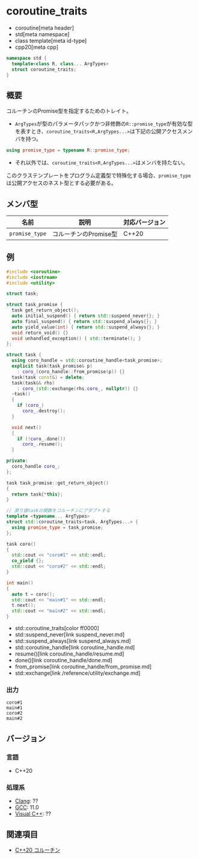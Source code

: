 # coroutine_traits
* coroutine[meta header]
* std[meta namespace]
* class template[meta id-type]
* cpp20[meta cpp]

```cpp
namespace std {
  template<class R, class... ArgTypes>
  struct coroutine_traits;
}
```

## 概要
コルーチンのPromise型を指定するためのトレイト。

- `ArgTypes`が型のパラメータパックかつ非修飾の`R::promise_type`が有効な型を表すとき、`coroutine_traits<R,ArgTypes...>`は下記の公開アクセスメンバを持つ。
```cpp
using promise_type = typename R::promise_type;
```

- それ以外では、`coroutine_traits<R,ArgTypes...>`はメンバを持たない。

このクラステンプレートをプログラム定義型で特殊化する場合、`promise_type`は公開アクセスのネスト型とする必要がある。


## メンバ型

| 名前            | 説明           | 対応バージョン |
|-----------------|----------------|----------------|
| `promise_type` | コルーチンのPromise型 | C++20 |

## 例
```cpp example
#include <coroutine>
#include <iostream>
#include <utility>

struct task;

struct task_promise {
  task get_return_object();
  auto initial_suspend() { return std::suspend_never{}; }
  auto final_suspend() { return std::suspend_always{}; }
  auto yield_value(int) { return std::suspend_always{}; }
  void return_void() {}
  void unhandled_exception() { std::terminate(); }
};

struct task {
  using coro_handle = std::coroutine_handle<task_promise>;
  explicit task(task_promise& p)
    : coro_(coro_handle::from_promise(p)) {}
  task(task const&) = delete;
  task(task&& rhs)
    : coro_(std::exchange(rhs.coro_, nullptr)) {}
  ~task()
  {
    if (coro_)
      coro_.destroy();
  }

  void next()
  {
    if (!coro_.done())
      coro_.resume();
  }

private:
  coro_handle coro_;
};

task task_promise::get_return_object()
{
  return task{*this};
}

// 戻り値taskの関数をコルーチンにアダプトする
template <typename... ArgTypes>
struct std::coroutine_traits<task, ArgTypes...> {
  using promise_type = task_promise;
};

task coro()
{
  std::cout << "coro#1" << std::endl;
  co_yield {};
  std::cout << "coro#2" << std::endl;
}

int main()
{
  auto t = coro();
  std::cout << "main#1" << std::endl;
  t.next();
  std::cout << "main#2" << std::endl;
}
```
* std::coroutine_traits[color ff0000]
* std::suspend_never[link suspend_never.md]
* std::suspend_always[link suspend_always.md]
* std::coroutine_handle[link coroutine_handle.md]
* resume()[link coroutine_handle/resume.md]
* done()[link coroutine_handle/done.md]
* from_promise[link coroutine_handle/from_promise.md]
* std::exchange[link /reference/utility/exchange.md]

### 出力
```
coro#1
main#1
coro#2
main#2
```


## バージョン
### 言語
- C++20

### 処理系
- [Clang](/implementation.md#clang): ??
- [GCC](/implementation.md#gcc): 11.0
- [Visual C++](/implementation.md#visual_cpp): ??


## 関連項目
- [C++20 コルーチン](/lang/cpp20/coroutines.md)
